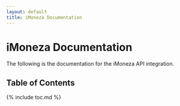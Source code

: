 ```yaml
---
layout: default
title: iMoneza Documentation
---
```

# iMoneza Documentation

The following is the documentation for the iMoneza API integration.

## Table of Contents
{% include toc.md %}
